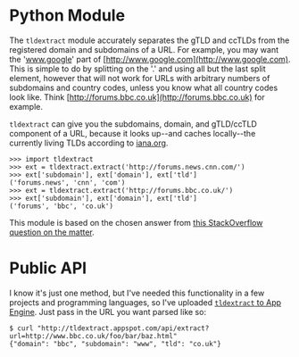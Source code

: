 # Python Module

The `tldextract` module accurately separates the gTLD and ccTLDs from the
registered domain and subdomains of a URL. For example, you may want the
'www.google' part of [http://www.google.com](http://www.google.com). This is
simple to do by splitting on the '.' and using all but the last split element,
however that will not work for URLs with arbitrary numbers of subdomains and
country codes, unless you know what all country codes look like. Think
[http://forums.bbc.co.uk](http://forums.bbc.co.uk) for example.

`tldextract` can give you the subdomains, domain, and gTLD/ccTLD component of
a URL, because it looks up--and caches locally--the currently living TLDs
according to [iana.org](http://www.iana.org).

    >>> import tldextract
    >>> ext = tldextract.extract('http://forums.news.cnn.com/')
    >>> ext['subdomain'], ext['domain'], ext['tld']
    ('forums.news', 'cnn', 'com')
    >>> ext = tldextract.extract('http://forums.bbc.co.uk/')
    >>> ext['subdomain'], ext['domain'], ext['tld']
    ('forums', 'bbc', 'co.uk')

This module is based on the chosen answer from [this StackOverflow question on
the matter](http://stackoverflow.com/questions/569137/how-to-get-domain-name-from-url/569219#569219).

# Public API

I know it's just one method, but I've needed this functionality in a few
projects and programming languages, so I've uploaded
[`tldextract` to App Engine](http://tldextract.appspot.com/). Just pass in the
URL you want parsed like so:

    $ curl "http://tldextract.appspot.com/api/extract?url=http://www.bbc.co.uk/foo/bar/baz.html"
    {"domain": "bbc", "subdomain": "www", "tld": "co.uk"}

